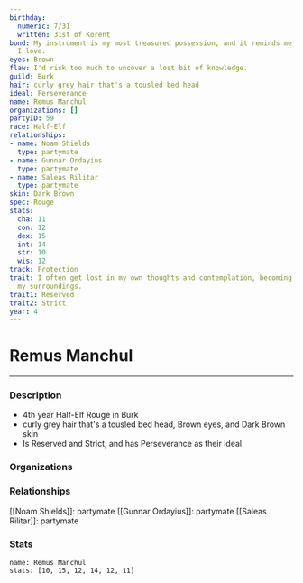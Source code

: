 ```yaml
---
birthday:
  numeric: 7/31
  written: 31st of Korent
bond: My instrument is my most treasured possession, and it reminds me of someone
  I love.
eyes: Brown
flaw: I'd risk too much to uncover a lost bit of knowledge.
guild: Burk
hair: curly grey hair that's a tousled bed head
ideal: Perseverance
name: Remus Manchul
organizations: []
partyID: 59
race: Half-Elf
relationships:
- name: Noam Shields
  type: partymate
- name: Gunnar Ordayius
  type: partymate
- name: Saleas Rilitar
  type: partymate
skin: Dark Brown
spec: Rouge
stats:
  cha: 11
  con: 12
  dex: 15
  int: 14
  str: 10
  wis: 12
track: Protection
trait: I often get lost in my own thoughts and contemplation, becoming oblivious to
  my surroundings.
trait1: Reserved
trait2: Strict
year: 4
---
```

# Remus Manchul
---
### Description
- 4th year Half-Elf Rouge in Burk
- curly grey hair that's a tousled bed head, Brown eyes, and Dark Brown skin
- Is Reserved and Strict, and has Perseverance as their ideal

### Organizations
### Relationships
[[Noam Shields]]: partymate
[[Gunnar Ordayius]]: partymate
[[Saleas Rilitar]]: partymate
### Stats
```statblock
name: Remus Manchul
stats: [10, 15, 12, 14, 12, 11]
```
